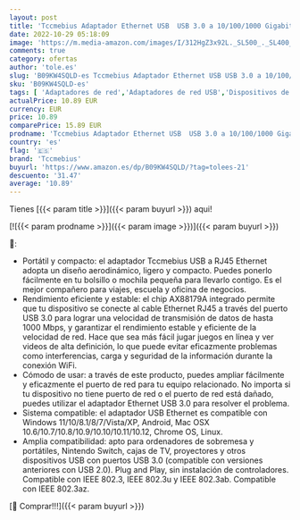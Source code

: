 ```yaml
---
layout: post
title: 'Tccmebius Adaptador Ethernet USB  USB 3.0 a 10/100/1000 Gigabit Ethernet LAN Adaptador de red compatible con Nintendo  MacBook  Surface Pro  Notebook PC con Windows7/8/10  XP  Vista  Mac  TCC-S30A '
date: 2022-10-29 05:18:09
image: 'https://m.media-amazon.com/images/I/312HgZ3x92L._SL500_._SL400_.jpg'
comments: true
category: ofertas
author: 'tole.es'
slug: 'B09KW4SQLD-es Tccmebius Adaptador Ethernet USB USB 3.0 a 10/100/1000...'
sku: 'B09KW4SQLD-es'
tags: [ 'Adaptadores de red','Adaptadores de red USB','Dispositivos de red','Informática','nintendo','tccmebius','🇪🇸', ]
actualPrice: 10.89 EUR
currency: EUR
price: 10.89
comparePrice: 15.89 EUR
prodname: 'Tccmebius Adaptador Ethernet USB  USB 3.0 a 10/100/1000 Gigabit Ethernet LAN Adaptador de red compatible con Nintendo  MacBook  Surface Pro  Notebook PC con Windows7/8/10  XP  Vista  Mac  TCC-S30A '
country: 'es'
flag: '🇪🇸'
brand: 'Tccmebius'
buyurl: 'https://www.amazon.es/dp/B09KW4SQLD/?tag=tolees-21'
descuento: '31.47'
average: '10.89'
---
```


Tienes [{{< param title >}}]({{< param buyurl >}}) aqui!

[![{{< param prodname >}}]({{< param image >}})]({{< param buyurl >}})

🔎:

- Portátil y compacto: el adaptador Tccmebius USB a RJ45 Ethernet adopta un diseño aerodinámico, ligero y compacto. Puedes ponerlo fácilmente en tu bolsillo o mochila pequeña para llevarlo contigo. Es el mejor compañero para viajes, escuela y oficina de negocios.
- Rendimiento eficiente y estable: el chip AX88179A integrado permite que tu dispositivo se conecte al cable Ethernet RJ45 a través del puerto USB 3.0 para lograr una velocidad de transmisión de datos de hasta 1000 Mbps, y garantizar el rendimiento estable y eficiente de la velocidad de red. Hace que sea más fácil jugar juegos en línea y ver videos de alta definición, lo que puede evitar eficazmente problemas como interferencias, carga y seguridad de la información durante la conexión WiFi.
- Cómodo de usar: a través de este producto, puedes ampliar fácilmente y eficazmente el puerto de red para tu equipo relacionado. No importa si tu dispositivo no tiene puerto de red o el puerto de red está dañado, puedes utilizar el adaptador Ethernet USB 3.0 para resolver el problema.
- Sistema compatible: el adaptador USB Ethernet es compatible con Windows 11/10/8.1/8/7/Vista/XP, Android, Mac OSX 10.6/10.7/10.8/10.9/10.10/10.11/10.12, Chrome OS, Linux.
- Amplia compatibilidad: apto para ordenadores de sobremesa y portátiles, Nintendo Switch, cajas de TV, proyectores y otros dispositivos USB con puertos USB 3.0 (compatible con versiones anteriores con USB 2.0). Plug and Play, sin instalación de controladores. Compatible con IEEE 802.3, IEEE 802.3u y IEEE 802.3ab. Compatible con IEEE 802.3az.

[🛒 Comprar!!!]({{< param buyurl >}})
